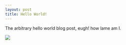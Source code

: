 ```yaml
---
layout: post
title: Hello World! 
---
```


The arbitrary hello world blog post, eugh! how lame am I.

<img src="{{ 'public/images/super-lame-meme.png'}}">
